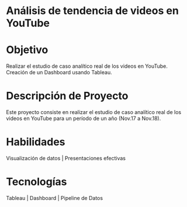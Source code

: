 # Análisis de tendencia de videos en YouTube

# Objetivo
Realizar el estudio de caso analítico real de los videos en YouTube. Creación de un Dashboard usando Tableau.

# Descripción de Proyecto
Este proyecto consiste en realizar el estudio de caso analítico real de los videos en YouTube para un período de un año (Nov.17 a Nov.18).

# Habilidades
Visualización de datos | Presentaciones efectivas

# Tecnologías
Tableau | Dashboard | Pipeline de Datos
